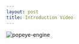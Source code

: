 ```yaml
---
layout: post
title: Introduction Video
---
```


![popeye-engine](https://user-images.githubusercontent.com/79034911/113079925-ebe94f00-9210-11eb-810c-773ec2db13e4.gif)
